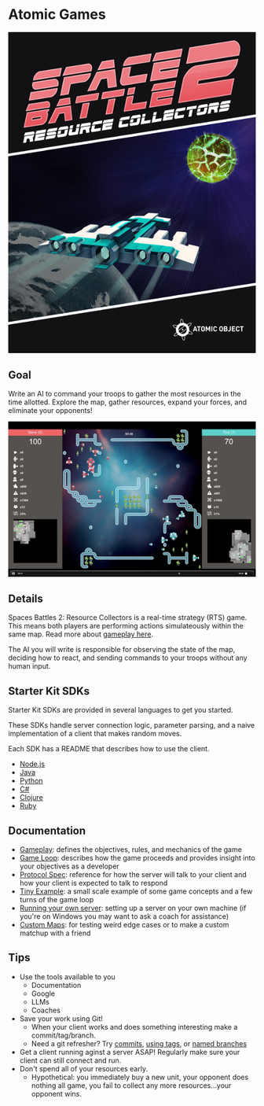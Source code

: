 # Atomic Games

![boxart](SB2RC_CoverArtSmall.png "boxart")

## Goal

Write an AI to command your troops to gather the most resources in the time allotted. Explore the map, gather resources, expand your forces, and eliminate your opponents!

![gameplay](SB2RC_GameplaySmall.png "gameplay")

## Details

Spaces Battles 2: Resource Collectors is a real-time strategy (RTS) game. This means both players are performing actions simulateously within the same map. Read more about [gameplay here](./docs/gameplay.md).

The AI you will write is responsible for observing the state of the map, deciding how to react, and sending commands to your troops without any human input.

## Starter Kit SDKs

Starter Kit SDKs are provided in several languages to get you started.

These SDKs handle server connection logic, parameter parsing, and a naive implementation of a client that makes random moves.

Each SDK has a README that describes how to use the client.

- [Node.js](./sdks/node/README.md)
- [Java](./sdks/java/README.md)
- [Python](./sdks/python/README.md)
- [C#](./sdks/cs/README.md)
- [Clojure](./sdks/clojure/README.md)
- [Ruby](./sdks/ruby/README.md)

## Documentation

- [Gameplay](./docs/gameplay.md): defines the objectives, rules, and mechanics of the game
- [Game Loop](./docs/game_loop.md): describes how the game proceeds and provides insight into your objectives as a developer
- [Protocol Spec](./docs/protocol_spec.md): reference for how the server will talk to your client and how your client is expected to talk to respond
- [Tiny Example](./docs/tiny_example.md): a small scale example of some game concepts and a few turns of the game loop
- [Running your own server](./server/README.md): setting up a server on your own machine (if you're on Windows you may want to ask a coach for assistance)
- [Custom Maps](./docs/custom_maps.md): for testing weird edge cases or to make a custom matchup with a friend

## Tips

- Use the tools available to you
  - Documentation
  - Google
  - LLMs
  - Coaches
- Save your work using Git!
  - When your client works and does something interesting make a commit/tag/branch.
  - Need a git refresher? Try [commits](https://git-scm.com/book/en/v2/Git-Basics-Recording-Changes-to-the-Repository#:~:text=Committing%20Your%20Changes), [using tags](https://git-scm.com/book/en/v2/Git-Basics-Tagging), or [named branches](https://git-scm.com/book/en/v2/Git-Branching-Branches-in-a-Nutshell)
- Get a client running aginst a server ASAP! Regularly make sure your client can still connect and run.
- Don't spend all of your resources early.
  - Hypothetical: you immediately buy a new unit, your opponent does nothing all game, you fail to collect any more resources...your opponent wins.
